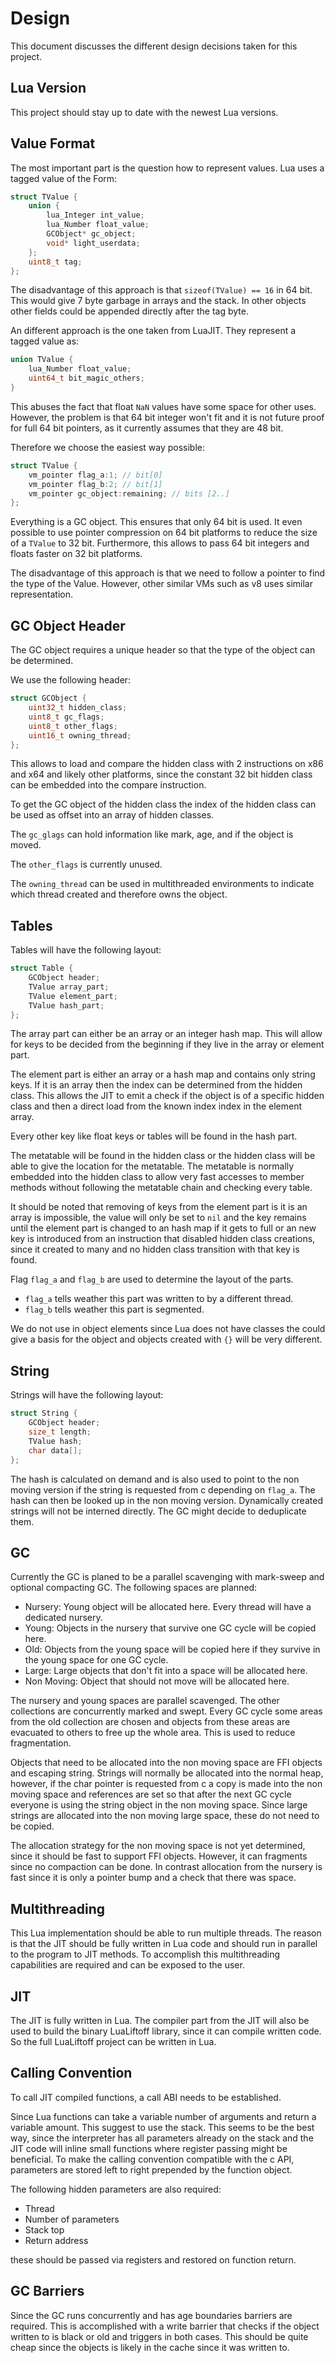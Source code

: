 # Design

This document discusses the different design decisions taken for this project.

## Lua Version

This project should stay up to date with the newest Lua versions.

## Value Format

The most important part is the question how to represent values. Lua uses a tagged value of the Form:

```C
struct TValue {
    union {
        lua_Integer int_value;
        lua_Number float_value;
        GCObject* gc_object;
        void* light_userdata;
    };
    uint8_t tag;
};
```

The disadvantage of this approach is that `sizeof(TValue) == 16` in 64 bit. This would give 7 byte garbage in arrays and the stack. In other objects other fields could be appended directly after the tag byte.

An different approach is the one taken from LuaJIT. They represent a tagged value as:

```C
union TValue {
    lua_Number float_value;
    uint64_t bit_magic_others;
}
```

This abuses the fact that float `NaN` values have some space for other uses. However, the problem is that 64 bit integer won't fit and it is not future proof for full 64 bit pointers, as it currently assumes that they are 48 bit.

Therefore we choose the easiest way possible:

```C
struct TValue {
    vm_pointer flag_a:1; // bit[0]
    vm_pointer flag_b:2; // bit[1]
    vm_pointer gc_object:remaining; // bits [2..]
};
```

Everything is a GC object. This ensures that only 64 bit is used. It even possible to use pointer compression on 64 bit platforms to reduce the size of a `TValue` to 32 bit. Furthermore, this allows to pass 64 bit integers and floats faster on 32 bit platforms.

The disadvantage of this approach is that we need to follow a pointer to find the type of the Value. However, other similar VMs such as v8 uses similar representation.

## GC Object Header

The GC object requires a unique header so that the type of the object can be determined.

We use the following header:

```C
struct GCObject {
    uint32_t hidden_class;
    uint8_t gc_flags;
    uint8_t other_flags;
    uint16_t owning_thread;
};
```

This allows to load and compare the hidden class with 2 instructions on x86 and x64 and likely other platforms, since the constant 32 bit hidden class can be embedded into the compare instruction.

To get the GC object of the hidden class the index of the hidden class can be used as offset into an array of hidden classes.

The `gc_glags` can hold information like mark, age, and if the object is moved.

The `other_flags` is currently unused.

The `owning_thread` can be used in multithreaded environments to indicate which thread created and therefore owns the object.

## Tables

Tables will have the following layout:

```C
struct Table {
    GCObject header;
    TValue array_part;
    TValue element_part;
    TValue hash_part;
};
```

The array part can either be an array or an integer hash map. This will allow for keys to be decided from the beginning if they live in the array or element part.

The element part is either an array or a hash map and contains only string keys. If it is an array then the index can be determined from the hidden class. This allows the JIT to emit a check if the object is of a specific hidden class and then a direct load from the known index index in the element array.

Every other key like float keys or tables will be found in the hash part.

The metatable will be found in the hidden class or the hidden class will be able to give the location for the metatable. The metatable is normally embedded into the hidden class to allow very fast accesses to member methods without following the metatable chain and checking every table.

It should be noted that removing of keys from the element part is it is an array is impossible, the value will only be set to `nil` and the key remains until the element part is changed to an hash map if it gets to full or an new key is introduced from an instruction that disabled hidden class creations, since it created to many and no hidden class transition with that key is found.

Flag `flag_a` and `flag_b` are used to determine the layout of the parts.

- `flag_a` tells weather this part was written to by a different thread.
- `flag_b` tells weather this part is segmented.

We do not use in object elements since Lua does not have classes the could give a basis for the object and objects created with `{}` will be very different.

## String

Strings will have the following layout:

```C
struct String {
    GCObject header;
    size_t length;
    TValue hash;
    char data[];
};
```

The hash is calculated on demand and is also used to point to the non moving version if the string is requested from c depending on `flag_a`. The hash can then be looked up in the non moving version. Dynamically created strings will not be interned directly. The GC might decide to deduplicate them.

## GC

Currently the GC is planed to be a parallel scavenging with mark-sweep and optional compacting GC. The following spaces are planned:

- Nursery: Young object will be allocated here. Every thread will have a dedicated nursery.
- Young: Objects in the nursery that survive one GC cycle will be copied here.
- Old: Objects from the young space will be copied here if they survive in the young space for one GC cycle.
- Large: Large objects that don't fit into a space will be allocated here.
- Non Moving: Object that should not move will be allocated here.

The nursery and young spaces are parallel scavenged. The other collections are concurrently marked and swept. Every GC cycle some areas from the old collection are chosen and objects from these areas are evacuated to others to free up the whole area. This is used to reduce fragmentation.

Objects that need to be allocated into the non moving space are FFI objects and escaping string. Strings will normally be allocated into the normal heap, however, if the char pointer is requested from c a copy is made into the non moving space and references are set so that after the next GC cycle everyone is using the string object in the non moving space. Since large strings are allocated into the non moving large space, these do not need to be copied.

The allocation strategy for the non moving space is not yet determined, since it should be fast to support FFI objects. However, it can fragments since no compaction can be done. In contrast allocation from the nursery is fast since it is only a pointer bump and a check that there was space.

## Multithreading

This Lua implementation should be able to run multiple threads. The reason is that the JIT should be fully written in Lua code and should run in parallel to the program to JIT methods. To accomplish this multithreading capabilities are required and can be exposed to the user.

## JIT

The JIT is fully written in Lua. The compiler part from the JIT will also be used to build the binary LuaLiftoff library, since it can compile written code. So the full LuaLiftoff project can be written in Lua.

## Calling Convention

To call JIT compiled functions, a call ABI needs to be established.

Since Lua functions can take a variable number of arguments and return a variable amount. This suggest to use the stack. This seems to be the best way, since the interpreter has all parameters already on the stack and the JIT code will inline small functions where register passing might be beneficial. To make the calling convention compatible with the c API, parameters are stored left to right prepended by the function object.

The following hidden parameters are also required:

- Thread
- Number of parameters
- Stack top
- Return address

these should be passed via registers and restored on function return.

## GC Barriers

Since the GC runs concurrently and has age boundaries barriers are required. This is accomplished with a write barrier that checks if the object written to is black or old and triggers in both cases. This should be quite cheap since the objects is likely in the cache since it was written to.
